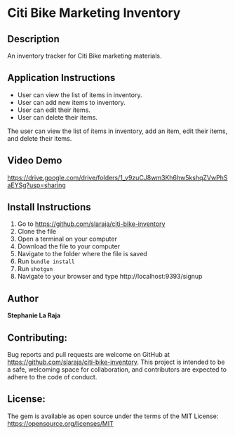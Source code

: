 # Citi Bike Marketing Inventory

## Description

An inventory tracker for Citi Bike marketing materials.

## Application Instructions
- User can view the list of items in inventory.
- User can add new items to inventory.
- User can edit their items.
- User can delete their items.


The user can view the list of items in inventory, add an item, edit their items, and delete their items.

## Video Demo

https://drive.google.com/drive/folders/1_v9zuCJ8wm3Kh6hw5kshqZVwPhSaEYSg?usp=sharing

## Install Instructions

1. Go to https://github.com/slaraja/citi-bike-inventory
2. Clone the file
3. Open a terminal on your computer
4. Download the file to your computer
5. Navigate to the folder where the file is saved
6. Run `bundle install`
7. Run `shotgun`
8. Navigate to your browser and type http://localhost:9393/signup 

## Author

**Stephanie La Raja**

## Contributing:

Bug reports and pull requests are welcome on GitHub at https://github.com/slaraja/citi-bike-inventory. This project is intended to be a safe, welcoming space for collaboration, and contributors are expected to adhere to the code of conduct.

## License:

The gem is available as open source under the terms of the MIT License: https://opensource.org/licenses/MIT
